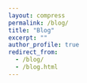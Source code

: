 ```yaml
---
layout: compress
permalink: /blog/
title: "Blog"
excerpt: ""
author_profile: true
redirect_from: 
  - /blog/
  - /blog.html
---
```

